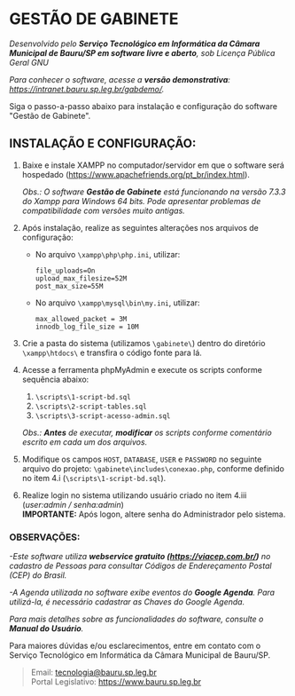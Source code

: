# GESTÃO DE GABINETE

*Desenvolvido pelo **Serviço Tecnológico em Informática da Câmara Municipal de Bauru/SP em software livre e aberto**, sob Licença Pública Geral GNU*

*Para conhecer o software, acesse a **versão demonstrativa**: https://intranet.bauru.sp.leg.br/gabdemo/.* 

Siga o passo-a-passo abaixo para instalação e configuração do software "Gestão de Gabinete".


## INSTALAÇÃO E CONFIGURAÇÃO:

1. Baixe e instale XAMPP no computador/servidor em que o software será hospedado
(https://www.apachefriends.org/pt_br/index.html).

    *Obs.: O software **Gestão de Gabinete** está funcionando na versão 7.3.3 do Xampp para Windows 64 bits. Pode apresentar problemas de compatibilidade com versões muito antigas.*

2. Após instalação, realize as seguintes alterações nos arquivos de configuração:
    - No arquivo `\xampp\php\php.ini`, utilizar:
    
        ```
        file_uploads=On
        upload_max_filesize=52M
        post_max_size=55M
        ```
    - No arquivo `\xampp\mysql\bin\my.ini`, utilizar:
    
        ```
        max_allowed_packet = 3M
        innodb_log_file_size = 10M
        ```
3. Crie a pasta do sistema (utilizamos `\gabinete\`) dentro do diretório `\xampp\htdocs\` e transfira o código fonte para lá.

4. Acesse a ferramenta phpMyAdmin e execute os scripts conforme sequência abaixo:
    1. `\scripts\1-script-bd.sql`
    2. `\scripts\2-script-tables.sql`
    3. `\scripts\3-script-acesso-admin.sql`
  
    *Obs.: **Antes** de executar, **modificar** os scripts conforme comentário escrito em cada um dos arquivos.*

5. Modifique os campos `HOST`, `DATABASE`, `USER` e `PASSWORD` no seguinte arquivo do projeto: `\gabinete\includes\conexao.php`, conforme definido no item 4.i (`\scripts\1-script-bd.sql`).

6. Realize login no sistema utilizando usuário criado no item 4.iii (*user:admin / senha:admin*)  
**IMPORTANTE:** Após logon, altere senha do Administrador pelo sistema.

### OBSERVAÇÕES:

*-Este software utiliza **webservice gratuito (https://viacep.com.br/)** no cadastro de Pessoas para consultar Códigos de Endereçamento Postal (CEP) do Brasil.*

*-A Agenda utilizada no software exibe eventos do **Google Agenda**. Para utilizá-la, é necessário cadastrar as Chaves do Google Agenda.*

*Para mais detalhes sobre as funcionalidades do software, consulte o **Manual do Usuário**.*

Para  maiores  dúvidas  e/ou  esclarecimentos, entre  em contato  com  o Serviço  Tecnológico  em  Informática da Câmara  Municipal  de Bauru/SP. 

>Email: tecnologia@bauru.sp.leg.br  
>Portal Legislativo: https://www.bauru.sp.leg.br
